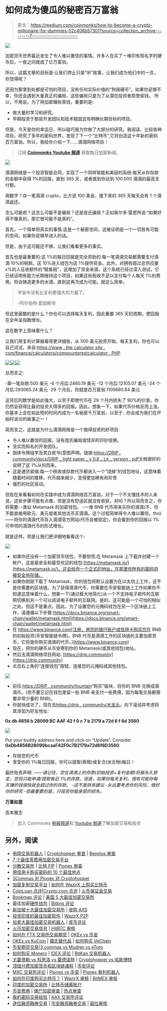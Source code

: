 # 如何成为傻瓜的秘密百万富翁

> 原文：<https://medium.com/coinmonks/how-to-become-a-crypto-millionaire-for-dummies-52c408b57301?source=collection_archive---------7----------------------->

![](img/fab39b2ba00d67ba25fdaa14e8c3bb2b.png)

加密货币世界最近发生了令人难以置信的事情。许多人在买了一堆印有狗名字的硬币后，一夜之间就成了亿万富翁。

所以，这篇文章的目标是:让我们停止只是“听”故事，让我们成为他们中的一员，你觉得呢？

还因为那里到处都是可怕的项目，没有任何实际价值的“狗屎硬币”。如果你足够不幸，你还会遇到大量真正的骗局，这些骗局只是为了从潜在投资者那里偷钱。
所以，不用说，为了用加密赚些真钱，重要的是:

*   做大量的学习和研究。
*   早期投资于那些开发团队和技术稳固且有明确长期目标的项目。

但是，今天是你的幸运日，所以碰巧我为你做了大部分的研究。我阅读、比较各种项目，研究了多年的密码世界，发现了下一个“比特币”,它将创造这十年新的密码百万富翁。所以，我给你介绍一下……滴滴网络项目！

> 订阅 [**Coinmonks Youtube 频道**](https://www.youtube.com/c/coinmonks/videos) 获取每日加密新闻。

![](img/0fc034c59868d70b3aae89283608b176.png)

滴滴网络是一个投资智能合同，实现了一个同样智能和美丽的系统:每天从你存款的金额中获得 1%的回报，直到 365 天，或者直到你达到 100.000 滴滴的最高支付额。

用数字？存一笔滴滴 crypto，比方说 100 美金，接下来的 365 天每天会有 1 个滴滴返还。

怎么可能呢？这怎么可能不是骗局？还是庞氏骗局？正如奥尔多·雷恩所说:“如果好得不像真的，那它很可能不是真的”。

首先，一个简单但真实的事情:这是一个秘密空间，这被证明是一个一切皆有可能的空间，如果你足够早进入的话。

但是，由于这可能还不够，让我们看看更多的事实。

首先也是最重要的:这 1%的每日回报是完全资助的:每一笔滴滴交易都需要支付滴滴 10%的税款。这 10%进入钱包为这 1%提供资金。此外，对拥有超过总供应量 x%的人征收额外的“鲸鱼税”，这增加了资金来源。这个系统已经过深入测试，它已经证明有能力长期维持这个项目，如果这些税收不足以支付每个人每天 1%的费用，将会铸造更多的水滴，直到这再次成为可能。就这么简单。

> 宇宙中没有比复利更强大的力量了。
> 
> -阿尔伯特·爱因斯坦

但这里最酷的是什么？你也可以选择每天复利，因此重置 365 天的周期，使回报在全年呈指数增长。

这在数字上意味着什么？

让我们用复利计算器看得更详细些，从 500 美元投资开始，每天复利。你也可以自己试试，来自:[https://www . the calculator site . com/finance/calculators/compounterestcalculator . PHP](https://www.thecalculatorsite.com/finance/calculators/compoundinterestcalculator.php)

![](img/0a5445d5a837676d9829f37ae38a4109.png)![](img/961a92dc5105b55c0add932d9f4c2dc2.png)![](img/141445b6743aafe566fb885b4b584958.png)

总而言之:

-第一笔存款:500 美元
-6 个月后:2460.19 美元
-12 个月后:12105.07 美元
-24 个月后:293065.24 美元
-29 个月后，你就是百万富翁:1105680.84 美元

这背后的数学是如此强大，以至于即使代币在 29 个月内损失了 90%的价值，你仍然会获得比最初投资大得多的回报。因此，想象一下，如果代币价格反而上涨。你基本上会在如此短的时间内成为一名秘密千万富翁，以至于…你会成为我们在开始时谈论的故事之一！

简而言之，这就是为什么滴滴网络是一个值得投资的好项目:

*   令人难以置信的回报，没有庞氏骗局或怪异的印钞伎俩。
*   坚实而知名的开发团队。
*   固体令牌组学及其白皮书(意图声明。链接:[https://DRIP . community/docs/DRIP _ light paper _ v 0.8 _ Lit _ version . pdf](https://drip.community/docs/DRIP_LIGHTPAPER_v0.8_Lit_Version.pdf)文档很好的说明了这 1%从何而来。
*   这是通货紧缩:每一个税收或存款代币都进入一个“烧掉”的钱包地址，这意味着随着时间的推移，代币越来越少，变得更加稀有和珍贵
*   强烈的社区驱动。

但现在来看看如何在实践中成为滴滴网络百万富翁。对于一个不太懂技术的人来说，这些步骤可能有点难，但是没有舒适区就没有收获，对吗？所以简而言之，你将需要:
-类似 Metamask 的加密钱包。
-一堆 BNB 代币用来买你的滴滴(不，你不能直接用欧元、美元或者其他法币买滴滴。这个过程简单得令人难以置信，tho)
——将你的滴滴代币存入滴滴官方网站(代币会被锁定)，你会看到你的回报以 1%可申领的滴滴代币的形式增长。

就是这样。但是让我们更详细地看看这个:

![](img/51a196d66f69a4ea9e0c2dbf592053f7.png)

*   如果你还没有一个加密货币钱包，不要惊慌:在 Metamask 上下载并创建一个帐户，这是最安全和最受欢迎的钱包:[https://metamask.io/](https://metamask.io/)。这会给你一个正式的地址，在那里你所有的密码将被安全地存储。
*   如果你刚刚下载了 Metamask，你的钱包将默认设置为在以太坊上工作，这不是你需要的区块链。为了获得滴滴代币，你需要在币安智能链上工作如果你不知道这意味着什么，想象一下(通过极大地简化)从一个不支持电子邮件的互联网切换到另一个可以阅读电子邮件的互联网。是的，这可能是一个可怕的相似之处，但这不是重点。因此，为了设置您的元掩码钱包在另一个区块链上工作，请遵循以下步骤:[https://docs.binance.org/smart-chain/wallet/metamask.html](https://docs.binance.org/smart-chain/wallet/metamask.html)
*   在 https://www.binance.com[注册，用您的银行账户或信用卡购买您在 BNB 的初始投资(币安智能链令牌)。BNB 代币是滴滴工作的区块链的主要加密货币，它将是你购买滴滴的代币。](https://www.binance.com)
*   现在，把你的硬币从币安寄到你的 Metamask(或其他钱包)地址。
*   然后去滴滴网络项目网站: [https://drip.community](https://drip.community)
*   点击右上角的“连接钱包”按钮，连接您的元掩码或其他钱包。

![](img/9ca48af66e51e4fc67e52b43860be860.png)

*   前往:[https://DRIP . community/fountain](https://drip.community/fountain)“购买”版块，将你的 BNB 兑换成滴滴币。(但不要忘记在钱包里留一些 BNB 来支付一些费用，因为每笔交易都需要非常少量的 BNB)。
*   你就快成功了。现在去[https://drip . community/水龙头](https://drip.community/faucet?buddy=0xDb4856B28099bcaaF42F0c7B2179a72d6f6D3560)。向下滚动并考虑将其添加为好友地址:

**0x db 4856 b 28099 BC AAF 42 f 0 c 7 b 2179 a 72d 6 f 6d 3560**

![](img/d5c7e637f48254a06280fd5bfc94327a.png)

Put your buddy address here and click on “Update”. Consider **0xDb4856B28099bcaaF42F0c7B2179a72d6f6D3560**

*   存放您的代币
*   享受你的 1%每日回报，你可以提取(索赔)或复合(水合物)每日！

最终免责声明:
*——请记住，您在滴滴上的存款(初始投资+复利金额)将被永久锁定，您将只能申请/提取每日 1%的存款。但是，如果你每天复利，很有可能你每天赚的钱很快就会超过你的存款。
-这不是财务建议
-永远要考虑你的风险，做好你的研究
-但最重要的是，只投资你能承受的损失。*

**万事如意**

高本雅志

> 加入 Coinmonks [电报频道](https://t.me/coincodecap)和 [Youtube 频道](https://www.youtube.com/c/coinmonks/videos)了解加密交易和投资

## 另外，阅读

*   [电网交易机器人](https://blog.coincodecap.com/grid-trading) | [Cryptohopper 审查](/coinmonks/cryptohopper-review-a388ff5bae88) | [Bexplus 审查](https://blog.coincodecap.com/bexplus-review)
*   [7 个最佳零费用加密交易平台](https://blog.coincodecap.com/zero-fee-crypto-exchanges)
*   [分散交易所](https://blog.coincodecap.com/what-are-decentralized-exchanges) | [比特 FIP](https://blog.coincodecap.com/bitbns-fip) | [Pionex 审查](https://blog.coincodecap.com/pionex-review-exchange-with-crypto-trading-bot)
*   [用信用卡购买密码的 10 个最佳地点](https://blog.coincodecap.com/buy-crypto-with-credit-card)
*   [3Commas 对 Pionex 对 Cryptohopper](https://blog.coincodecap.com/3commas-vs-pionex-vs-cryptohopper)
*   [加密复制交易平台](/coinmonks/top-10-crypto-copy-trading-platforms-for-beginners-d0c37c7d698c) | [如何在 WazirX 上购买比特币](/coinmonks/buy-bitcoin-on-wazirx-2d12b7989af1)
*   [CoinLoan 点评](https://blog.coincodecap.com/coinloan-review)|[Crypto.com 点评](/coinmonks/crypto-com-review-f143dca1f74c) | [火币保证金交易](/coinmonks/huobi-margin-trading-b3b06cdc1519)
*   [Bookmap 评论](https://blog.coincodecap.com/bookmap-review-2021-best-trading-software) | [美国 5 大最佳加密交易所](https://blog.coincodecap.com/crypto-exchange-usa)
*   最佳加密[硬件钱包](/coinmonks/hardware-wallets-dfa1211730c6) | [Bitbns 评论](/coinmonks/bitbns-review-38256a07e161)
*   [新加坡十大最佳加密交易所](https://blog.coincodecap.com/crypto-exchange-in-singapore) | [收购 AXS](https://blog.coincodecap.com/buy-axs-token)
*   [投资印度的最佳加密软件](https://blog.coincodecap.com/best-crypto-to-invest-in-india-in-2021) | [WazirX P2P](https://blog.coincodecap.com/wazirx-p2p)
*   [加拿大最佳加密交易机器人](https://blog.coincodecap.com/5-best-crypto-trading-bots-in-canada) | [库币评论](https://blog.coincodecap.com/kucoin-review)
*   [火币加密交易信号](https://blog.coincodecap.com/huobi-crypto-trading-signals) | [HitBTC 审核](/coinmonks/hitbtc-review-c5143c5d53c2)
*   [如何在 FTX 交易所交易期货](https://blog.coincodecap.com/ftx-futures-trading) | [OKEx vs 币安](https://blog.coincodecap.com/okex-vs-binance)
*   [OKEx vs KuCoin](https://blog.coincodecap.com/okex-kucoin) | [摄氏替代品](https://blog.coincodecap.com/celsius-alternatives) | [如何购买 VeChain](https://blog.coincodecap.com/buy-vechain)
*   [币安期货交易](https://blog.coincodecap.com/binance-futures-trading)|[3 commas vs Mudrex vs eToro](https://blog.coincodecap.com/mudrex-3commas-etoro)
*   [如何购买 Monero](https://blog.coincodecap.com/buy-monero) | [IDEX 评论](https://blog.coincodecap.com/idex-review) | [BitKan 交易机器人](https://blog.coincodecap.com/bitkan-trading-bot)
*   [尤霍德勒 vs 科恩洛 vs 霍德诺特](/coinmonks/youhodler-vs-coinloan-vs-hodlnaut-b1050acde55a) | [Cryptohopper vs 哈斯博特](https://blog.coincodecap.com/cryptohopper-vs-haasbot)
*   [顶级付费加密货币和区块链课程](https://blog.coincodecap.com/blockchain-courses) | [币安评论](/coinmonks/binance-review-ee10d3bf3b6e)
*   [MXC 交易所评论](/coinmonks/mxc-exchange-review-3af0ec1cba8c) | [Pionex vs 币安](https://blog.coincodecap.com/pionex-vs-binance) | [Pionex 套利机器人](https://blog.coincodecap.com/pionex-arbitrage-bot)
*   [如何在印度购买比特币？](/coinmonks/buy-bitcoin-in-india-feb50ddfef94) | [WazirX 审核](/coinmonks/wazirx-review-5c811b074f5b) | [BitMEX 审核](https://blog.coincodecap.com/bitmex-review)
*   [印度的加密交易所](/coinmonks/bitcoin-exchange-in-india-7f1fe79715c9) | [比特币储蓄账户](/coinmonks/bitcoin-savings-account-e65b13f92451)
*   [币安费用](/coinmonks/binance-fees-8588ec17965) | [僵尸加密审查](/coinmonks/botcrypto-review-2021-build-your-own-trading-bot-coincodecap-6b8332d736c7) | [热点审查](/coinmonks/hotbit-review-cd5bec41dafb)
*   [我的密码交易经验](/coinmonks/my-experience-with-crypto-copy-trading-d6feb2ce3ac5) | [AAX 交易所评论](/coinmonks/aax-exchange-review-2021-67c5ea09330c)
*   [逐位融资融券交易](/coinmonks/bybit-margin-trading-e5071676244e) | [币安融资融券交易](/coinmonks/binance-margin-trading-c9eb5e9d2116) | [超位审核](/coinmonks/overbit-review-9446ed4f2188)